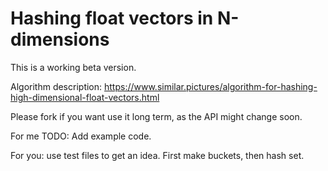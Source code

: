 # Hashing float vectors in N-dimensions

This is a working beta version.

Algorithm description:
https://www.similar.pictures/algorithm-for-hashing-high-dimensional-float-vectors.html

Please fork if you want use it long term, as the API might change soon.

For me TODO: Add example code.

For you: use test files to get an idea. First make buckets, then hash set.

